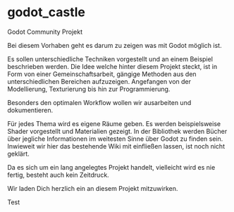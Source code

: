 # godot_castle
Godot Community Projekt

Bei diesem Vorhaben geht es darum zu zeigen was
mit Godot möglich ist.

Es sollen unterschiedliche Techniken vorgestellt und an einem Beispiel
beschrieben werden. Die Idee welche hinter diesem Projekt steckt, ist in Form
von einer Gemeinschaftsarbeit, gängige Methoden aus den unterschiedlichen
Bereichen aufzuzeigen. Angefangen von der Modellierung, Texturierung bis hin
zur Programmierung.

Besonders den optimalen Workflow wollen wir ausarbeiten und dokumentieren.

Für jedes Thema wird es eigene Räume geben. Es werden beispielsweise Shader
vorgestellt und Materialien gezeigt. In der Bibliothek werden Bücher über
jegliche Informationen im weitesten Sinne über Godot zu finden sein.
Inwieweit wir hier das bestehende Wiki mit einfließen lassen, ist noch nicht geklärt.

Da es sich um ein lang angelegtes Projekt handelt, vielleicht wird es nie fertig,
besteht auch kein Zeitdruck.

Wir laden Dich herzlich ein an diesem Projekt mitzuwirken.

Test
